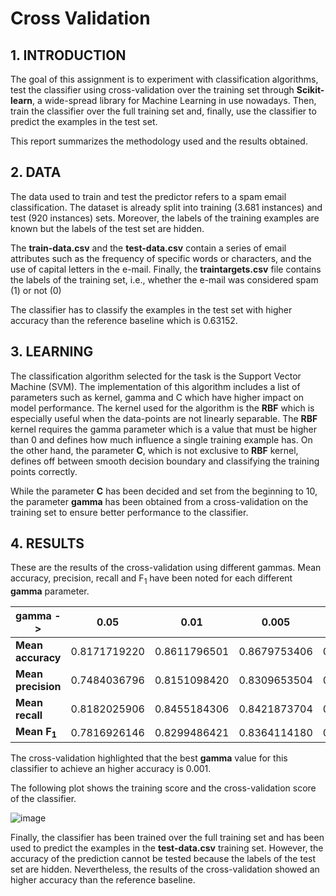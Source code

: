 # Cross Validation

## 1. INTRODUCTION

The goal of this assignment is to experiment with classification algorithms, test the classifier using cross-validation over the training set through **Scikit-learn**, a wide-spread library for Machine Learning in use nowadays. Then, train the classifier over the full training set and, finally, use the classifier to predict the examples in the test set.

This report summarizes the methodology used and the results obtained.

## 2. DATA

The data used to train and test the predictor refers to a spam email classification. The dataset is already split into training (3.681 instances) and test (920 instances) sets. Moreover, the labels of the training examples are known but the labels of the test set are hidden.

The **train-data.csv** and the **test-data.csv** contain a series of email attributes such as the frequency of specific words or characters, and the use of capital letters in the e-mail. Finally, the **traintargets.csv** file contains the labels of the training set, i.e., whether the e-mail was considered spam (1) or not (0)

The classifier has to classify the examples in the test set with higher accuracy than the reference
baseline which is 0.63152.

## 3. LEARNING

The classification algorithm selected for the task is the Support Vector Machine (SVM). The implementation of this algorithm includes a list of parameters such as kernel, gamma and C which have higher impact on model performance. The kernel used for the algorithm is the **RBF** which is especially useful when the data-points are not linearly separable. The **RBF** kernel requires the gamma parameter which is a value that must be higher than 0 and defines how much influence a single training example has. On the other hand, the parameter **C**, which is not exclusive to **RBF** kernel, defines off between smooth decision boundary and classifying the training points correctly.

While the parameter **C** has been decided and set from the beginning to 10, the parameter **gamma** has been obtained from a cross-validation on the training set to ensure better performance to the classifier.

## 4. RESULTS

These are the results of the cross-validation using different gammas. Mean accuracy, precision, recall and F<sub>1</sub> have been noted for each different **gamma** parameter.

**gamma ->** | **0.05** | **0.01** | **0.005** | **0.001** | **0.0005**
--- | --- | --- | --- | --- | ---
**Mean accuracy** | 0.8171719220 | 0.8611796501 | 0.8679753406 | 0.8747655005 | 0.8723213232
**Mean precision** | 0.7484036796 | 0.8151098420 | 0.8309653504 | 0.8554571509 | 0.8563057956
**Mean recall** | 0.8182025906 | 0.8455184306 | 0.8421873704 | 0.8279003748 | 0.8186110608
**Mean F<sub>1</sub>** | 0.7816926146 | 0.8299486421 | 0.8364114180 | 0.8412104365 | 0.8369335319

The cross-validation highlighted that the best **gamma** value for this classifier to achieve an higher accuracy is 0.001.

The following plot shows the training score and the cross-validation score of the classifier.

![image](https://user-images.githubusercontent.com/24565161/37827220-e274f338-2e96-11e8-829c-3c96cb0f58ac.png)

Finally, the classifier has been trained over the full training set and has been used to predict the examples in the **test-data.csv** training set. However, the accuracy of the prediction cannot be tested because the labels of the test set are hidden. Nevertheless, the results of the cross-validation showed an higher accuracy than the reference baseline.
